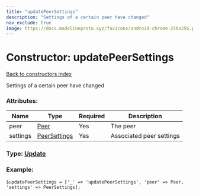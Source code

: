 ```yaml
---
title: "updatePeerSettings"
description: "Settings of a certain peer have changed"
nav_exclude: true
image: https://docs.madelineproto.xyz/favicons/android-chrome-256x256.png
---
```

# Constructor: updatePeerSettings  
[Back to constructors index](/API_docs/constructors/index.html)



Settings of a certain peer have changed

### Attributes:

| Name     |    Type       | Required | Description |
|----------|---------------|----------|-------------|
|peer|[Peer](/API_docs/types/Peer.html) | Yes|The peer|
|settings|[PeerSettings](/API_docs/types/PeerSettings.html) | Yes|Associated peer settings|



### Type: [Update](/API_docs/types/Update.html)


### Example:

```
$updatePeerSettings = ['_' => 'updatePeerSettings', 'peer' => Peer, 'settings' => PeerSettings];
```  
